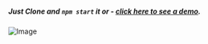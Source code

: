 
##### Just Clone and `npm start` it or  - [click here to see a demo](https://isourav13.github.io/daily-horoscope/).
![Image](https://user-images.githubusercontent.com/39168159/114576513-e285cb00-9c83-11eb-8f96-03388a61cbe6.gif)
